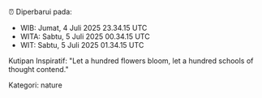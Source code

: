 ⏰ Diperbarui pada:
- WIB: Jumat, 4 Juli 2025 23.34.15 UTC
- WITA: Sabtu, 5 Juli 2025 00.34.15 UTC
- WIT: Sabtu, 5 Juli 2025 01.34.15 UTC

Kutipan Inspiratif:
"Let a hundred flowers bloom, let a hundred schools of thought contend."


Kategori: nature

